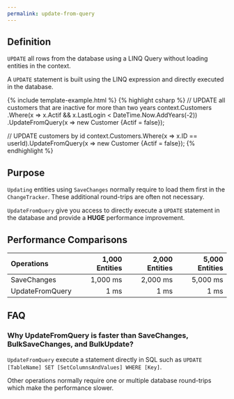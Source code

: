 ```yaml
---
permalink: update-from-query
---
```


## Definition
`UPDATE` all rows from the database using a LINQ Query without loading entities in the context.

A `UPDATE` statement is built using the LINQ expression and directly executed in the database.

{% include template-example.html %} 
{% highlight csharp %}
// UPDATE all customers that are inactive for more than two years
context.Customers
    .Where(x => x.Actif && x.LastLogin < DateTime.Now.AddYears(-2))
    .UpdateFromQuery(x => new Customer {Actif = false});
	
// UPDATE customers by id
context.Customers.Where(x => x.ID == userId).UpdateFromQuery(x => new Customer {Actif = false});
{% endhighlight %}

## Purpose
`Updating` entities using `SaveChanges` normally require to load them first in the `ChangeTracker`. These additional round-trips are often not necessary.

`UpdateFromQuery` give you access to directly execute a `UPDATE` statement in the database and provide a **HUGE** performance improvement.

## Performance Comparisons

| Operations      | 1,000 Entities | 2,000 Entities | 5,000 Entities |
| :-------------- | -------------: | -------------: | -------------: |
| SaveChanges     | 1,000 ms       | 2,000 ms       | 5,000 ms       |
| UpdateFromQuery | 1 ms           | 1 ms           | 1 ms           |

## FAQ

### Why UpdateFromQuery is faster than SaveChanges, BulkSaveChanges, and BulkUpdate?

`UpdateFromQuery` execute a statement directly in SQL such as `UPDATE [TableName] SET [SetColumnsAndValues] WHERE [Key]`. 

Other operations normally require one or multiple database round-trips which make the performance slower.
